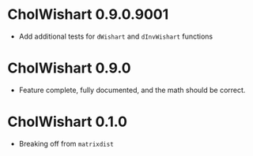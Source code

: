 # CholWishart 0.9.0.9001

* Add additional tests for `dWishart` and `dInvWishart` functions

# CholWishart 0.9.0

* Feature complete, fully documented, and the math should be correct.

# CholWishart 0.1.0

* Breaking off from `matrixdist`



